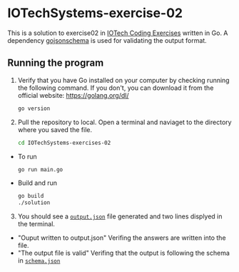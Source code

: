 # IOTechSystems-exercise-02
This is a solution to exercise02 in [IOTech Coding Exercises](https://github.com/IOTechSystems/exercises) written in Go. A dependency [gojsonschema](https://github.com/xeipuuv/gojsonschema) is used for validating the output format.

## Running the program
1. Verify that you have Go installed on your computer by checking running the following command. If you don't, you can download it from the official website: https://golang.org/dl/
    ```sh
    go version
    ```
2. Pull the repository to local. Open a terminal and naviaget to the directory where you saved the file.
    ```sh
    cd IOTechSystems-exercises-02
    ```

  - To run
    ```sh
    go run main.go
    ```
  - Build and run
    ```sh
    go build
    ./solution
    ```
    
3. You should see a [`output.json`](./output.json) file generated and two lines displyed in the terminal.
  - "Ouput written to output.json"
    Verifing the answers are written into the file.
  - "The output file is valid"
    Verifing that the output is following the schema in [`schema.json`](./output-schema/schema.json)

